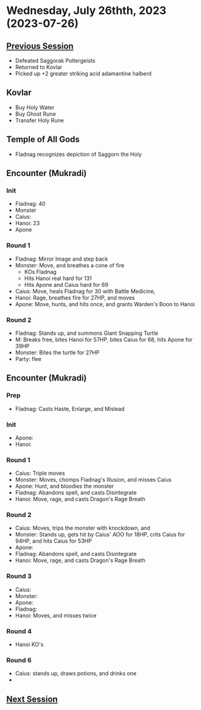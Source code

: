 # Wednesday, July 26thth, 2023 (2023-07-26)

## [Previous Session](./2023-07-05.md)

- Defeated Saggorak Poltergeists
- Returned to Kovlar
- Picked up +2 greater striking acid adamantine halberd

## Kovlar

- Buy Holy Water
- Buy Ghost Rune
- Transfer Holy Rune

## Temple of All Gods

- Fladnag recognizes depiction of Saggorn the Holy

## Encounter (Mukradi)

### Init

- Fladnag: 40
- Monster
- Caius: 
- Hanoi: 23
- Apone

### Round 1

- Fladnag: Mirror Image and step back
- Monster: Move, and breathes a cone of fire
   - KOs Fladnag
   - Hits Hanoi real hard for 131
   - Hits Apone and Caius hard for 69
- Caius: Move, heals Fladnag for 30 with Battle Medicine,
- Hanoi: Rage, breathes fire for 27HP, and moves
- Apone: Move, hunts, and hits once, and grants Warden's Boon to Hanoi

### Round 2

- Fladnag: Stands up, and summons Giant Snapping Turtle
- M: Breaks free, bites Hanoi for 57HP, bites Caius for 68, hits Apone for 39HP
- Monster: Bites the turtle for 27HP
- Party: flee

## Encounter (Mukradi)

### Prep

- Fladnag: Casts Haste, Enlarge, and Mislead

### Init

- Apone: 
- Hanoi: 

### Round 1

- Caius: Triple moves
- Monster: Moves, chomps Fladnag's Illusion, and misses Caius
- Apone: Hunt, and bloodies the monster
- Fladnag: Abandons spell, and casts Disintegrate
- Hanoi: Move, rage, and casts Dragon's Rage Breath

### Round 2

- Caius: Moves, trips the monster with knockdown, and 
- Monster: Stands up, gets hit by Caius' AOO for 18HP, crits Caius for 94HP, and hits Caius for 53HP
- Apone: 
- Fladnag: Abandons spell, and casts Disintegrate
- Hanoi: Move, rage, and casts Dragon's Rage Breath

### Round 3

- Caius: 
- Monster: 
- Apone: 
- Fladnag: 
- Hanoi: Moves, and misses twice

### Round 4

- Hanoi KO's

### Round 6

- Caius: stands up, draws potions, and drinks one
- 

## [Next Session](./2023-XX-XX.md)
